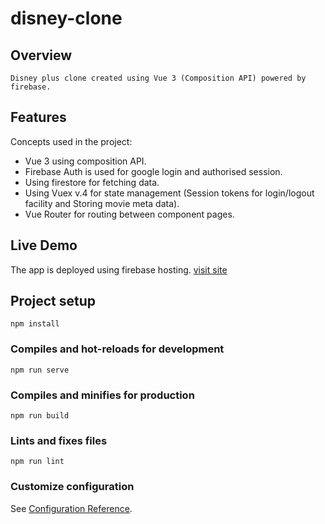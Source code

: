 # disney-clone

## Overview
```
Disney plus clone created using Vue 3 (Composition API) powered by firebase.
```
## Features
Concepts used in the project:
* Vue 3 using composition API.
* Firebase Auth is used for google login and authorised session.
* Using firestore for fetching data.
* Using Vuex v.4 for state management (Session tokens for login/logout facility and Storing movie meta data).
* Vue Router for routing between component pages.

## Live Demo
The app is deployed using firebase hosting. [visit site](https://disneyplus-vue-clone.web.app/)



## Project setup
```
npm install
```

### Compiles and hot-reloads for development
```
npm run serve
```

### Compiles and minifies for production
```
npm run build
```

### Lints and fixes files
```
npm run lint
```

### Customize configuration
See [Configuration Reference](https://cli.vuejs.org/config/).
